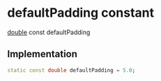 


# defaultPadding constant






[double](https://api.flutter.dev/flutter/dart-core/double-class.html) const defaultPadding
  







## Implementation

```dart
static const double defaultPadding = 5.0;


```







